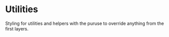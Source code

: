 # Utilities
Styling for utilities and helpers with the puruse to override anything from the first layers.